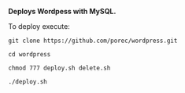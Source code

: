 **Deploys Wordpess with MySQL.**

To deploy execute:

```
git clone https://github.com/porec/wordpress.git
```
```
cd wordpress
```
```
chmod 777 deploy.sh delete.sh
```
```
./deploy.sh
```
